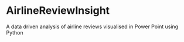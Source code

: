 # AirlineReviewInsight
A data driven analysis of airline reviews visualised in Power Point using Python
